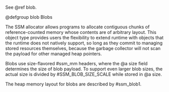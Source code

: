 See @ref blob.

@defgroup blob Blobs

The SSM allocator allows programs to allocate contiguous chunks of
reference-counted memory whose contents are of arbitrary layout.
This object type provides users the flexibility to extend runtime with objects
that the runtime does not natively support, so long as they commit to managing
stored resources themselves, because the garbage collector will not scan the
payload for other managed heap pointers.

Blobs use size-flavored #ssm_mm headers, where the @a size field determines the
size of blob payload. To support even larger blob sizes, the actual size is
divided by #SSM_BLOB_SIZE_SCALE while stored in @a size.

The heap memory layout for blobs are described by #ssm_blob1.
